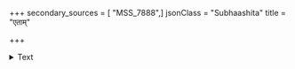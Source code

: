 +++
secondary_sources = [ "MSS_7888",]
jsonClass = "Subhaashita"
title = "एताम्"

+++

<details><summary>Text</summary>

एतां नवाम्बुधरकान्तिमुदीक्ष्य वेणीम् एणीदृशो यदि वदन्ति वदन्तु नाम।  
ब्रूमो वयं मुखसुधांशुसुधाभिलाषाद् अभ्यागतां भुजगिनीं मणिमुद्वहन्तीम्॥
</details>
